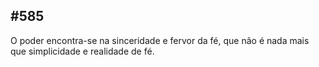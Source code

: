 ## #585 

O poder encontra-se na sinceridade e fervor da fé, que não é nada mais que simplicidade e realidade de fé.